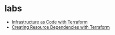 # labs 
- [Infrastructure as Code with Terraform](https://www.cloudskillsboost.google/paths/11/course_templates/443/labs/508950)
- [Creating Resource Dependencies with Terraform](https://www.cloudskillsboost.google/paths/11/course_templates/443/labs/508962)
